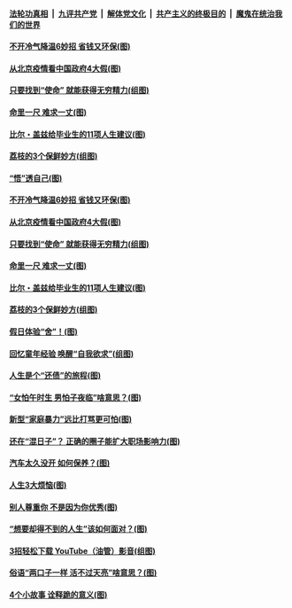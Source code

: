 

####  [法轮功真相](../../../../basic/blob/master/README.md?t=06230831) &nbsp;|&nbsp; [九评共产党](../../../../9ping.md/blob/master/README.md?t=06230831) &nbsp;|&nbsp; [解体党文化](../../../../jtdwh.md/blob/master/README.md?t=06230831)  &nbsp;|&nbsp; [共产主义的终极目的](../../../../gczydzjmd.md/blob/master/README.md?t=06230831) &nbsp;|&nbsp; [魔鬼在统治我们的世界](../../../../mgztzwmdsj.md/blob/master/README.md?t=06230831) 

#### [不开冷气降温6妙招 省钱又环保(图)](../pages/p8/937329.md?t=06230831) 

#### [从北京疫情看中国政府4大假(图)](../pages/p8/937196.md?t=06230831) 

#### [只要找到“使命” 就能获得无穷精力(组图)](../pages/p8/937159.md?t=06230831) 

#### [命里一尺 难求一丈(图)](../pages/p8/936782.md?t=06230831) 

#### [比尔・盖兹给毕业生的11项人生建议(图)](../pages/p8/936231.md?t=06230831) 

#### [荔枝的3个保鲜妙方(组图)](../pages/p8/936950.md?t=06230831) 

#### [“悟”透自己(图)](../pages/p8/936972.md?t=06230831) 

#### [不开冷气降温6妙招 省钱又环保(图)](../pages/p8/937329.md?t=06230831) 

#### [从北京疫情看中国政府4大假(图)](../pages/p8/937196.md?t=06230831) 

#### [只要找到“使命” 就能获得无穷精力(组图)](../pages/p8/937159.md?t=06230831) 

#### [命里一尺 难求一丈(图)](../pages/p8/936782.md?t=06230831) 

#### [比尔・盖兹给毕业生的11项人生建议(图)](../pages/p8/936231.md?t=06230831) 

#### [荔枝的3个保鲜妙方(组图)](../pages/p8/936950.md?t=06230831) 

#### [假日体验“舍”！(图)](../pages/p8/937183.md?t=06230831) 

#### [回忆童年经验 唤醒“自我欲求”(组图)](../pages/p8/937082.md?t=06230831) 

#### [人生是个“还债”的旅程(图)](../pages/p8/936768.md?t=06230831) 

#### [“女怕午时生 男怕子夜临”啥意思？(图)](../pages/p8/937081.md?t=06230831) 

#### [新型“家庭暴力”远比打骂更可怕(图)](../pages/p8/936230.md?t=06230831) 

#### [还在“混日子”？ 正确的圈子能扩大职场影响力(图)](../pages/p8/937049.md?t=06230831) 

#### [汽车太久没开 如何保养？(图)](../pages/p8/937035.md?t=06230831) 

#### [人生3大烦恼(图)](../pages/p8/936959.md?t=06230831) 

#### [别人尊重你 不是因为你优秀(图)](../pages/p8/936253.md?t=06230831) 

#### [“想要却得不到的人生”该如何面对？(图)](../pages/p8/936933.md?t=06230831) 

#### [3招轻松下载 YouTube（油管）影音(组图)](../pages/p8/936922.md?t=06230831) 

#### [俗语“两口子一样 活不过天亮”啥意思？(图)](../pages/p8/936917.md?t=06230831) 

#### [4个小故事 诠释跪的意义(图)](../pages/p8/936353.md?t=06230831) 

